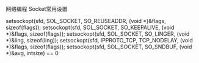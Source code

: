 网络编程 Socket常用设置

setsockopt(sfd, SOL_SOCKET, SO_REUSEADDR, (void *)&flags, sizeof(flags));
setsockopt(sfd, SOL_SOCKET, SO_KEEPALIVE, (void *)&flags, sizeof(flags));
setsockopt(sfd, SOL_SOCKET, SO_LINGER, (void *)&ling, sizeof(ling));
setsockopt(sfd, IPPROTO_TCP, TCP_NODELAY, (void *)&flags, sizeof(flags));
setsockopt(sfd, SOL_SOCKET, SO_SNDBUF, (void *)&avg, intsize) == 0
